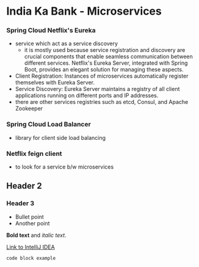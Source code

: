 # India Ka Bank - Microservices
### Spring Cloud Netflix's Eureka
- service which act as a service discovery
  -   it is mostly used because service registration and discovery are crucial components that enable seamless communication between different services. Netflix's Eureka Server, integrated with Spring Boot, provides an elegant solution for managing these aspects.
- Client Registration: Instances of microservices automatically register themselves with Eureka Server.
- Service Discovery: Eureka Server maintains a registry of all client applications running on different ports and IP addresses.
- there are other services registries such as etcd, Consul, and Apache Zookeeper
### Spring Cloud Load Balancer
- library for client side load balancing
### Netflix feign client
  - to look for a service b/w microservices
## Header 2
### Header 3

- Bullet point
- Another point

**Bold text** and *italic text*.

[Link to IntelliJ IDEA](https://www.jetbrains.com/idea/)

```code block example```
